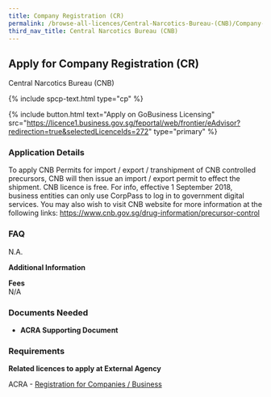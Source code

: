 ```yaml
---
title: Company Registration (CR)
permalink: /browse-all-licences/Central-Narcotics-Bureau-(CNB)/Company-Registration-(CR)
third_nav_title: Central Narcotics Bureau (CNB)
---
```


## Apply for Company Registration (CR)

Central Narcotics Bureau (CNB)

{% include spcp-text.html type="cp" %}

{% include button.html text="Apply on GoBusiness Licensing" src="https://licence1.business.gov.sg/feportal/web/frontier/eAdvisor?redirection=true&selectedLicenceIds=272" type="primary" %}

<H3>Application Details</H3>

<p>To apply CNB Permits for import / export / transhipment of CNB controlled precursors, CNB will then issue an import / export permit to effect the shipment. CNB licence is free. For info, effective 1 September 2018, business entities can only use CorpPass to log in to government digital services. You may also wish to visit CNB website for more information at the following links: <a href="https://www.cnb.gov.sg/drug-information/precursor-control" target="_blank" rel="noopener">https://www.cnb.gov.sg/drug-information/precursor-control</a></p>
<h3>FAQ</h3>
<p>N.A.</p>

<strong>Additional Information</strong>

<p><strong>Fees</strong><br />N/A</p>

<H3>Documents Needed</H3>

<ul>
<li><strong>ACRA Supporting Document</strong></li>
</ul>

<H3>Requirements</H3>

<p><strong>Related licences to apply at External Agency</strong></p>
<p>ACRA - <a href="https://www.acra.gov.sg/Home/" target="_blank" rel="noopener">Registration for Companies / Business</a></p>

